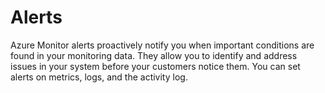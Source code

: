# Alerts

Azure Monitor alerts proactively notify you when important conditions are found in your monitoring data. They allow you to identify and address issues in your system before your customers notice them. You can set alerts on metrics, logs, and the activity log.